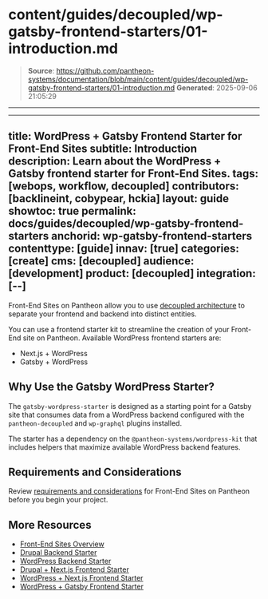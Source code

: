 # content/guides/decoupled/wp-gatsby-frontend-starters/01-introduction.md

> **Source**: https://github.com/pantheon-systems/documentation/blob/main/content/guides/decoupled/wp-gatsby-frontend-starters/01-introduction.md
> **Generated**: 2025-09-06 21:05:29

---

---
title: WordPress + Gatsby Frontend Starter for Front-End Sites
subtitle: Introduction
description: Learn about the WordPress + Gatsby frontend starter for Front-End Sites.
tags: [webops, workflow, decoupled]
contributors: [backlineint, cobypear, hckia]
layout: guide
showtoc: true
permalink: docs/guides/decoupled/wp-gatsby-frontend-starters
anchorid: wp-gatsby-frontend-starters
contenttype: [guide]
innav: [true]
categories: [create]
cms: [decoupled]
audience: [development]
product: [decoupled]
integration: [--]
---

Front-End Sites on Pantheon allow you to use [decoupled architecture](/guides/decoupled/overview/#what-is-a-decoupled-site) to separate your frontend and backend into distinct entities.

You can use a frontend starter kit to streamline the creation of your Front-End site on Pantheon. Available WordPress frontend starters are:

- Next.js + WordPress
- Gatsby + WordPress

## Why Use the Gatsby WordPress Starter?

The `gatsby-wordpress-starter` is designed as a starting point for a Gatsby
site that consumes data from a WordPress backend configured with the `pantheon-decoupled` and `wp-graphql` plugins installed.

The starter has a dependency on the `@pantheon-systems/wordpress-kit` that
includes helpers that maximize available WordPress backend features.

## Requirements and Considerations

Review [requirements and considerations](/guides/decoupled/overview/considerations) for Front-End Sites on Pantheon before you begin your project.

## More Resources

- [Front-End Sites Overview](/guides/decoupled/overview)
- [Drupal Backend Starter](/guides/decoupled/drupal-backend-starters)
- [WordPress Backend Starter](/guides/decoupled/wp-backend-starters)
- [Drupal + Next.js Frontend Starter](/guides/decoupled/drupal-nextjs-frontend-starters)
- [WordPress + Next.js Frontend Starter](/guides/decoupled/wp-nextjs-frontend-starters)
- [WordPress + Gatsby Frontend Starter](/guides/decoupled/wp-gatsby-frontend-starters)
